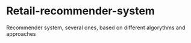 # Retail-recommender-system
Recommender system, several ones, based on different algorythms and approaches
